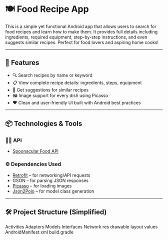 
# 🍽️ Food Recipe App

This is a simple yet functional Android app that allows users to search for food recipes and learn how to make them. It provides full details including ingredients, required equipment, step-by-step instructions, and even suggests similar recipes. Perfect for food lovers and aspiring home cooks!

---

## 📱 Features

- 🔍 Search recipes by name or keyword
- 📋 View complete recipe details: ingredients, steps, equipment
- 🔄 Get suggestions for similar recipes
- 🖼️ Image support for every dish using Picasso
- ❤️ Clean and user-friendly UI built with Android best practices

---

## 📦 Technologies & Tools

### 👩‍🍳 API
- [Spoonacular Food API](https://spoonacular.com/food-api)

### ⚙️ Dependencies Used
- [Retrofit](https://github.com/square/retrofit) – for networking/API requests  
- GSON – for parsing JSON responses  
- [Picasso](https://github.com/square/picasso) – for loading images  
- [Json2Pojo](https://json2csharp.com/json-to-pojo) – for model class generation  

---

## 🛠️ Project Structure (Simplified)
   Activities
   Adapters
   Models
   Interfaces
   Network
   res
   drawable
   layout
   values
  AndroidManifest.xml
  build.gradle


